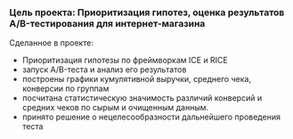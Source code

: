 ### Цель проекта: Приоритизация гипотез, оценка результатов A/B-тестирования для интернет-магазина
Сделанное в проекте:
- Приоритизация гипотезы по фреймворкам ICE и RICE
- запуск A/B-теста и анализ его результатов 
- построены графики кумулятивной выручки, среднего чека, конверсии по группам
- посчитана статистическую значимость различий конверсий и средних чеков по сырым и очищенным данным. 
- принято решение о нецелесообразности дальнейшего проведения теста



